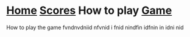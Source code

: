 <h1> <a href="https://hydra19.github.io/Hydra19.github.io/README.md">Home</a> <a href="https://hydra19.github.io/Hydra19.github.io/Scores.md">Scores</a> How to play <a href="https://hydra19.github.io/Hydra19.github.io/Game.md">Game</a> </h1>

<p> How to play the game fvndnvdniid nfvnid i fnid nindfin idfnin in idni nid </P>
